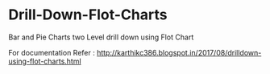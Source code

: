 # Drill-Down-Flot-Charts
Bar and Pie Charts two Level drill down using Flot Chart

 For documentation Refer : http://karthikc386.blogspot.in/2017/08/drilldown-using-flot-charts.html
